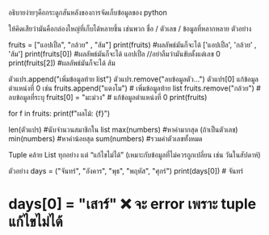 <!-- *************************** List / Tuple ******************************* -->
อธิบายง่ายๆคือกระดูกสันหลังของการจัดเก็บข้อมูลของ python 

<!-- *************************** List ******************************* -->
ให้คิดเสียว่ามันคือกล่องใหญ่ที่เก็บได้หลายชิ้น เช่นพวก ชื่อ / ตัวเลข / ข้อมูลที่หลากหลาย
ตัวอย่าง

fruits = ["แอปเปิ้ล", "กล้วย" , "ส้ม"]
print(fruits)   #ผลลัพธ์มันก็จะได้ ['แอปเปิ้ล', 'กล้วย' , 'ส้ม']
print(fruits[0])  #ผลลัพธ์มันก็จะได้ แอปเปิ้ล //อย่าลืมว่ามันขับตั้งแต่เลข 0
print(fruits[2])  #ผลลัพธ์มันก็จะได้ ส้ม

<!-- *************************** เพิ่มหรือลบข้อมูลใน List ******************************* -->
ตัวแปร.append("เพิ่มข้อมูลท้าย list")
ตัวแปร.remove("ลบข้อมูลตัว...")
ตัวแปร[0]  แก้ข้อมูลตำแหน่งที่ 0
เช่น
fruits.append("แตงโม")      # เพิ่มข้อมูลท้าย list
fruits.remove("กล้วย")      # ลบข้อมูลที่ระบุ
fruits[0] = "มะม่วง"        # แก้ข้อมูลตำแหน่งที่ 0
print(fruits)

<!-- *************************** ใช้ for-loop กับ List ******************************* -->
for f in fruits:
    print(f"ผลไม้: {f}")


<!-- *************************** ฟั่งชั่นที่ใช้บ่อยใน List ******************************* -->
len(ตัวแปร)      #นับจำนวนสมาชิกใน list
max(numbers)     #หาค่ามากสุด (ถ้าเป็นตัวเลข)
min(numbers)     #หาค่าน้อยสุด
sum(numbers)     #รวมค่าตัวเลขทั้งหมด

<!-- *************************** Tuple ******************************* -->
Tuple คล้าย List ทุกอย่าง แต่ “แก้ไขไม่ได้”
(เหมาะกับข้อมูลที่ไม่ควรถูกเปลี่ยน เช่น วันในสัปดาห์)

ตัวอย่าง
days = ("จันทร์", "อังคาร", "พุธ", "พฤหัส", "ศุกร์")
print(days[0])   # จันทร์
# days[0] = "เสาร์" ❌ จะ error เพราะ tuple แก้ไขไม่ได้
